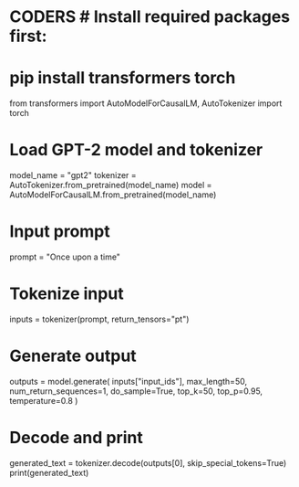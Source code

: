 # CODERS # Install required packages first:
# pip install transformers torch

from transformers import AutoModelForCausalLM, AutoTokenizer
import torch

# Load GPT-2 model and tokenizer
model_name = "gpt2"
tokenizer = AutoTokenizer.from_pretrained(model_name)
model = AutoModelForCausalLM.from_pretrained(model_name)

# Input prompt
prompt = "Once upon a time"

# Tokenize input
inputs = tokenizer(prompt, return_tensors="pt")

# Generate output
outputs = model.generate(
    inputs["input_ids"],
    max_length=50,
    num_return_sequences=1,
    do_sample=True,
    top_k=50,
    top_p=0.95,
    temperature=0.8
)

# Decode and print
generated_text = tokenizer.decode(outputs[0], skip_special_tokens=True)
print(generated_text)
